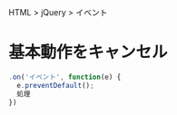 HTML > jQuery > イベント
# 基本動作をキャンセル
```javascript
.on('イベント', function(e) {
  e.preventDefault();
  処理
})
```
